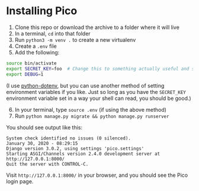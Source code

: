 # Installing Pico

1. Clone this repo or download the archive to a folder where it will live
2. In a terminal, `cd` into that folder
3. Run `python3 -m venv .` to create a new virtualenv
4. Create a `.env` file
5. Add the following:

```sh
source bin/activate
export SECRET_KEY=foo  # Change this to something actually useful and secure
export DEBUG=1
```

(I use [python-dotenv](https://pypi.org/project/python-dotenv/), but you can use another method of setting environment variables if you like. Just so long as you have the `SECRET_KEY` environment variable set in a way your shell can read, you should be good.)

6. In your terminal, type `source .env` (if using the above method)
7. Run `python manage.py migrate && python manage.py runserver`

You should see output like this:

```
System check identified no issues (0 silenced).
January 30, 2020 - 08:29:15
Django version 3.0.2, using settings 'pico.settings'
Starting ASGI/Channels version 2.4.0 development server at http://127.0.0.1:8000/
Quit the server with CONTROL-C.
```

Visit `http://127.0.0.1:8000/` in your browser, and you should see the Pico login page.
